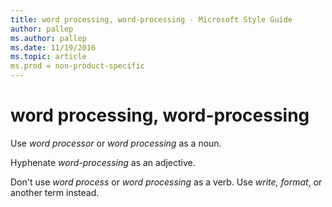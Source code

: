 ```yaml
---
title: word processing, word-processing - Microsoft Style Guide
author: pallep
ms.author: pallep
ms.date: 11/19/2016
ms.topic: article
ms.prod = non-product-specific
---
```


# word processing, word-processing

Use *word processor* or *word processing* as a noun.

Hyphenate *word-processing* as an adjective.

Don't use *word process* or *word processing* as a verb. Use *write, format*, or another term instead.
